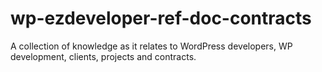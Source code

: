 wp-ezdeveloper-ref-doc-contracts
================================

A collection of knowledge as it relates to WordPress developers, WP development, clients, projects and contracts. 
